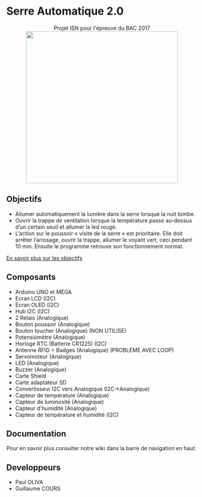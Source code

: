 # Serre Automatique 2.0

<p align="center">
Projet ISN pour l'épreuve du BAC 2017<br>
<img height="400px" src="https://github.com/Guillaume001/Serre-Automatique/blob/master/SERRE.png">
</p>

## Objectifs

- Allumer automatiquement la lumière dans la serre lorsque la nuit tombe.
- Ouvrir la trappe de ventilation lorsque la température passe au-dessus d’un certain seuil et allumer la led rouge.
- L’action sur le poussoir « visite de la serre » est prioritaire. Elle doit arrêter l’arrosage, ouvrir la trappe, allumer le voyant vert, ceci pendant 10 min. Ensuite le programme retrouve son fonctionnement normal.

 [En savoir plus sur les objectifs](https://github.com/Guillaume001/Serre-Automatique/wiki/Objectifs-en-d%C3%A9tails)

## Composants

- Arduino UNO et MEGA
- Ecran LCD (I2C)
- Ecran OLED (I2C)
- Hub I2C (I2C)
- 2 Relais (Analogique)
- Bouton poussoir (Analogique)
- Bouton toucher (Analogique) (NON UTILISE)
- Potensiomètre (Analogique)
- Horloge RTC (Batterie CR1225) (I2C)
- Antenne RFID + Badges (Analogique) (PROBLEME AVEC LOOP)
- Servomoteur (Analogique)
- LED (Analogique)
- Buzzer (Analogique)
- Carte Shield
- Carte adaptateur SD
- Convertisseur I2C vers Analogique (I2C->Analogique)
- Capteur de température (Analogique)
- Capteur de luminosité (Analogique)
- Capteur d'humidité (Analogique)
- Capteur de température et humidité (I2C)

## Documentation

Pour en savoir plus consulter notre wiki dans la barre de navigation en haut.

## Developpeurs
- Paul OLIVA
- Guillaume COURS
